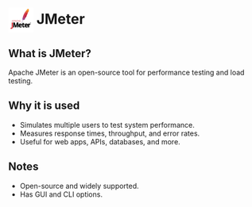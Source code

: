 <h1>
  <img src="../imgs/JMeter.png" alt="JMeter Logo" width="50" style="vertical-align:middle">
  JMeter
</h1>

## What is JMeter?
Apache JMeter is an open-source tool for performance testing and load testing.




## Why it is used
- Simulates multiple users to test system performance.
- Measures response times, throughput, and error rates.
- Useful for web apps, APIs, databases, and more.

## Notes
- Open-source and widely supported.
- Has GUI and CLI options.
